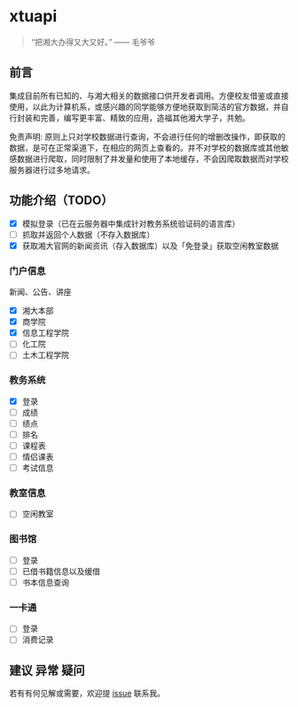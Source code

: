 # xtuapi

> “把湘大办得又大又好。” —— 毛爷爷

## 前言
集成目前所有已知的、与湘大相关的数据接口供开发者调用。方便校友借鉴或直接使用，以此为计算机系，或感兴趣的同学能够方便地获取到简洁的官方数据，并自行封装和完善，编写更丰富、精致的应用，造福其他湘大学子，共勉。

免责声明: 原则上只对学校数据进行查询，不会进行任何的增删改操作，即获取的数据，是可在正常渠道下，在相应的网页上查看的。并不对学校的数据库或其他敏感数据进行爬取，同时限制了并发量和使用了本地缓存，不会因爬取数据而对学校服务器进行过多地请求。

## 功能介绍（TODO）
- [x] 模拟登录（已在云服务器中集成针对教务系统验证码的语言库）
- [ ] 抓取并返回个人数据（不存入数据库）
- [x] 获取湘大官网的新闻资讯（存入数据库）以及「免登录」获取空闲教室数据

### 门户信息
新闻、公告、讲座

- [x] 湘大本部
- [x] 商学院
- [x] 信息工程学院
- [ ] 化工院
- [ ] 土木工程学院

### 教务系统
- [x] 登录
- [ ] 成绩
- [ ] 绩点
- [ ] 排名
- [ ] 课程表
- [ ] 情侣课表
- [ ] 考试信息

### 教室信息
- [ ] 空闲教室

### 图书馆
- [ ] 登录
- [ ] 已借书籍信息以及缓借
- [ ] 书本信息查询

### 一卡通
- [ ] 登录
- [ ] 消费记录

## 建议 异常 疑问
若有有何见解或需要，欢迎提 [issue](https://github.com/xtuJSer/xtuapi/issues/new) 联系我。
